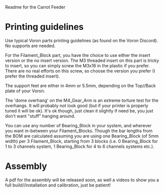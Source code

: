 Readme for the Carrot Feeder

# Printing guidelines
Use typical Voron parts printing guidelines (as found on the Voron Discord). No supports are needed.

For the Filament_Block part, you have the choice to use either the insert version or the no insert version. The M3 threaded insert on this part is tricky to insert, so you can simply screw the M3x16 in the plastic if you prefer. There are no real efforts on this screw, so choose the version you prefer (I prefer the threaded insert).

The support feet are either in 4mm or 5.5mm, depending on the Top//Back plate of your Voron.

The 'dome overhang' on the M4_Gear_Arm is an extreme torture test for the overhangs. It will probably not look good (but if your printer is properly tuned it will be ok). It's ok though, just clean it slightly if need be, you just don't want "stuff" hanging around.

You can use any number of Bearing_Block in your system, and wherever you want in-between your Filament_Blocks. Though the bar lengths from the BOM are calculated assuming you are using one Bearing_Block (of 5mm width) per 3 Filament_Block, starting from 3 blocks (i.e. 0 Bearing_Block for 1 to 3 channels system, 1 Bearing_Block for 4 to 6 channels systems etc.).

# Assembly
A pdf for the assembly will be released soon, as well a videos to show you a full build//installation and calibration, just be patient!